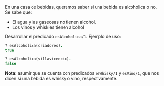 En una casa de bebidas, queremos saber si una bebida es alcoholica o no. Se sabe que:

* El agua y las gaseosas no tienen alcohol.
* Los vinos y whiskies tienen alcohol

Desarrollar el predicado `esAlcoholica/1`. Ejemplo de uso:

```prolog
? esAlcoholica(criadores).
true

? esAlcoholica(villavicencio).
false
```

**Nota**: asumir que se cuenta con predicados `esWhisky/1` y `esVino/1`, que nos dicen si una bebida es whisky o vino, respectivamente.